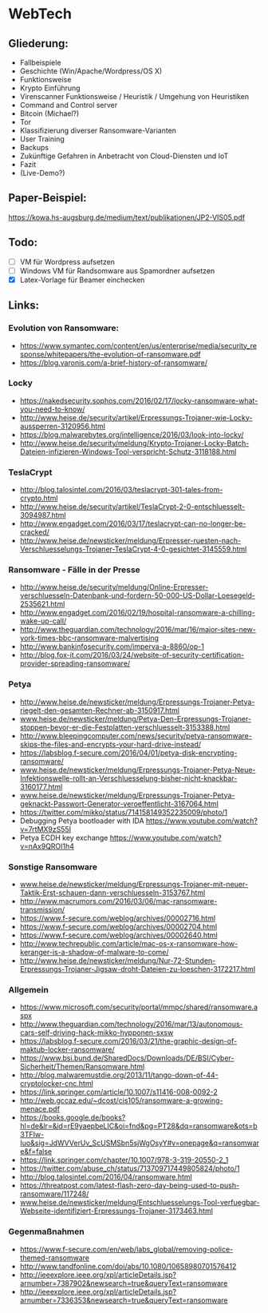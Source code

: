 # WebTech

## Gliederung:

- Fallbeispiele
- Geschichte (Win/Apache/Wordpress/OS X)
- Funktionsweise
- Krypto Einführung
- Virenscanner Funktionsweise / Heuristik / Umgehung von Heuristiken
- Command and Control server
- Bitcoin (Michael?)
- Tor
- Klassifizierung diverser Ransomware-Varianten
- User Training
- Backups
- Zukünftige Gefahren in Anbetracht von Cloud-Diensten und IoT
- Fazit
- (Live-Demo?)

## Paper-Beispiel:

https://kowa.hs-augsburg.de/medium/text/publikationen/JP2-VIS05.pdf

## Todo:

- [ ] VM für Wordpress aufsetzen
- [ ] Windows VM für Randsomware aus Spamordner aufsetzen
- [x] Latex-Vorlage für Beamer einchecken

## Links:

### Evolution von Ransomware:

- https://www.symantec.com/content/en/us/enterprise/media/security_response/whitepapers/the-evolution-of-ransomware.pdf
- https://blog.varonis.com/a-brief-history-of-ransomware/

### Locky

- https://nakedsecurity.sophos.com/2016/02/17/locky-ransomware-what-you-need-to-know/
- http://www.heise.de/security/artikel/Erpressungs-Trojaner-wie-Locky-aussperren-3120956.html
- https://blog.malwarebytes.org/intelligence/2016/03/look-into-locky/
- http://www.heise.de/security/meldung/Krypto-Trojaner-Locky-Batch-Dateien-infizieren-Windows-Tool-verspricht-Schutz-3118188.html

### TeslaCrypt

- http://blog.talosintel.com/2016/03/teslacrypt-301-tales-from-crypto.html
- http://www.heise.de/security/artikel/TeslaCrypt-2-0-entschluesselt-3094987.html
- http://www.engadget.com/2016/03/17/teslacrypt-can-no-longer-be-cracked/
- http://www.heise.de/newsticker/meldung/Erpresser-ruesten-nach-Verschluesselungs-Trojaner-TeslaCrypt-4-0-gesichtet-3145559.html

### Ransomware - Fälle in der Presse

- http://www.heise.de/security/meldung/Online-Erpresser-verschluesseln-Datenbank-und-fordern-50-000-US-Dollar-Loesegeld-2535621.html
- http://www.engadget.com/2016/02/19/hospital-ransomware-a-chilling-wake-up-call/
- http://www.theguardian.com/technology/2016/mar/16/major-sites-new-york-times-bbc-ransomware-malvertising
- http://www.bankinfosecurity.com/imperva-a-8860/op-1
- http://blog.fox-it.com/2016/03/24/website-of-security-certification-provider-spreading-ransomware/

### Petya

- http://www.heise.de/newsticker/meldung/Erpressungs-Trojaner-Petya-riegelt-den-gesamten-Rechner-ab-3150917.html
- www.heise.de/newsticker/meldung/Petya-Den-Erpressungs-Trojaner-stoppen-bevor-er-die-Festplatten-verschluesselt-3153388.html
- http://www.bleepingcomputer.com/news/security/petya-ransomware-skips-the-files-and-encrypts-your-hard-drive-instead/
- https://labsblog.f-secure.com/2016/04/01/petya-disk-encrypting-ransomware/
- www.heise.de/newsticker/meldung/Erpressungs-Trojaner-Petya-Neue-Infektionswelle-rollt-an-Verschluesselung-bisher-nicht-knackbar-3160177.html
- www.heise.de/newsticker/meldung/Erpressungs-Trojaner-Petya-geknackt-Passwort-Generator-veroeffentlicht-3167064.html
- https://twitter.com/mikko/status/714158149352235009/photo/1
- Debugging Petya bootloader with IDA https://www.youtube.com/watch?v=7rtMX9zS55I
- Petya ECDH key exchange https://www.youtube.com/watch?v=nAx9QROI1h4 

### Sonstige Ransomware

- www.heise.de/newsticker/meldung/Erpressungs-Trojaner-mit-neuer-Taktik-Erst-schauen-dann-verschluesseln-3153767.html
- http://www.macrumors.com/2016/03/06/mac-ransomware-transmission/
- https://www.f-secure.com/weblog/archives/00002716.html
- https://www.f-secure.com/weblog/archives/00002704.html
- https://www.f-secure.com/weblog/archives/00002640.html
- http://www.techrepublic.com/article/mac-os-x-ransomware-how-keranger-is-a-shadow-of-malware-to-come/
- http://www.heise.de/newsticker/meldung/Nur-72-Stunden-Erpressungs-Trojaner-Jigsaw-droht-Dateien-zu-loeschen-3172217.html

### Allgemein

- https://www.microsoft.com/security/portal/mmpc/shared/ransomware.aspx
- http://www.theguardian.com/technology/2016/mar/13/autonomous-cars-self-driving-hack-mikko-hypponen-sxsw
- https://labsblog.f-secure.com/2016/03/21/the-graphic-design-of-maktub-locker-ransomware/
- https://www.bsi.bund.de/SharedDocs/Downloads/DE/BSI/Cyber-Sicherheit/Themen/Ransomware.html
- http://blog.malwaremustdie.org/2013/11/tango-down-of-44-cryptolocker-cnc.html
- https://link.springer.com/article/10.1007/s11416-008-0092-2
- http://web.gccaz.edu/~dcost/cis105/ransomware-a-growing-menace.pdf
- https://books.google.de/books?hl=de&lr=&id=rE9yaepbeLIC&oi=fnd&pg=PT28&dq=ransomware&ots=b3TFIw-Iuo&sig=JdWVVerUv_ScUSMSbn5sjWgOsyY#v=onepage&q=ransomware&f=false
- https://link.springer.com/chapter/10.1007/978-3-319-20550-2_1
- https://twitter.com/abuse_ch/status/713709717449805824/photo/1
- http://blog.talosintel.com/2016/04/ransomware.html
- https://threatpost.com/latest-flash-zero-day-being-used-to-push-ransomware/117248/
- www.heise.de/newsticker/meldung/Entschluesselungs-Tool-verfuegbar-Webseite-identifiziert-Erpressungs-Trojaner-3173463.html

### Gegenmaßnahmen

- https://www.f-secure.com/en/web/labs_global/removing-police-themed-ransomware
- http://www.tandfonline.com/doi/abs/10.1080/10658980701576412
- http://ieeexplore.ieee.org/xpl/articleDetails.jsp?arnumber=7387902&newsearch=true&queryText=ransomware
- http://ieeexplore.ieee.org/xpl/articleDetails.jsp?arnumber=7336353&newsearch=true&queryText=ransomware
